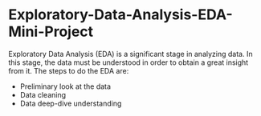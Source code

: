 # Exploratory-Data-Analysis-EDA-Mini-Project
Exploratory Data Analysis (EDA) is a significant stage in analyzing data. In this stage, the data must be understood in order to obtain a great insight from it.  The steps to do the EDA are:  
- Preliminary look at the data 
- Data cleaning 
- Data deep-dive understanding
